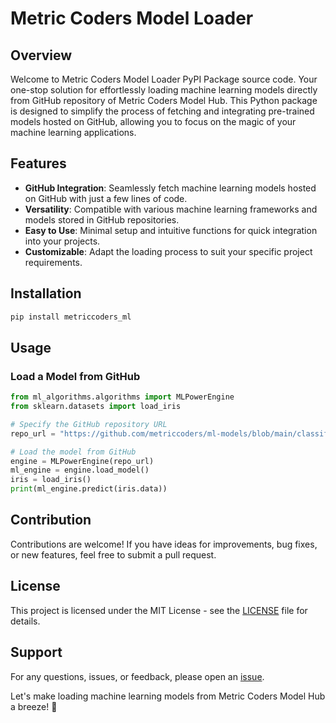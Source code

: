 # Metric Coders Model Loader

## Overview

Welcome to Metric Coders Model Loader PyPI Package source code. Your one-stop solution for effortlessly loading machine learning models directly from GitHub repository of Metric Coders Model Hub. This Python package is designed to simplify the process of fetching and integrating pre-trained models hosted on GitHub, allowing you to focus on the magic of your machine learning applications.

## Features

- **GitHub Integration**: Seamlessly fetch machine learning models hosted on GitHub with just a few lines of code.
- **Versatility**: Compatible with various machine learning frameworks and models stored in GitHub repositories.
- **Easy to Use**: Minimal setup and intuitive functions for quick integration into your projects.
- **Customizable**: Adapt the loading process to suit your specific project requirements.

## Installation

```bash
pip install metriccoders_ml
```

## Usage

### Load a Model from GitHub

```python
from ml_algorithms.algorithms import MLPowerEngine
from sklearn.datasets import load_iris

# Specify the GitHub repository URL
repo_url = "https://github.com/metriccoders/ml-models/blob/main/classifiers/discriminant_analysis_109/model0.437902612044043_False_0.0029324921266509207/model.joblib"

# Load the model from GitHub
engine = MLPowerEngine(repo_url)
ml_engine = engine.load_model()
iris = load_iris()
print(ml_engine.predict(iris.data))
```


## Contribution

Contributions are welcome! If you have ideas for improvements, bug fixes, or new features, feel free to submit a pull request.

## License

This project is licensed under the MIT License - see the [LICENSE](LICENSE.txt) file for details.

## Support

For any questions, issues, or feedback, please open an [issue](https://github.com/metriccoders/metriccoders_ml_pypi/issues).

Let's make loading machine learning models from Metric Coders Model Hub a breeze! 🚀